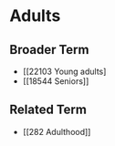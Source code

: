 # Adults  

## Broader Term

- [[22103 Young adults]
- [[18544 Seniors]]  

## Related Term

- [[282 Adulthood]]  

